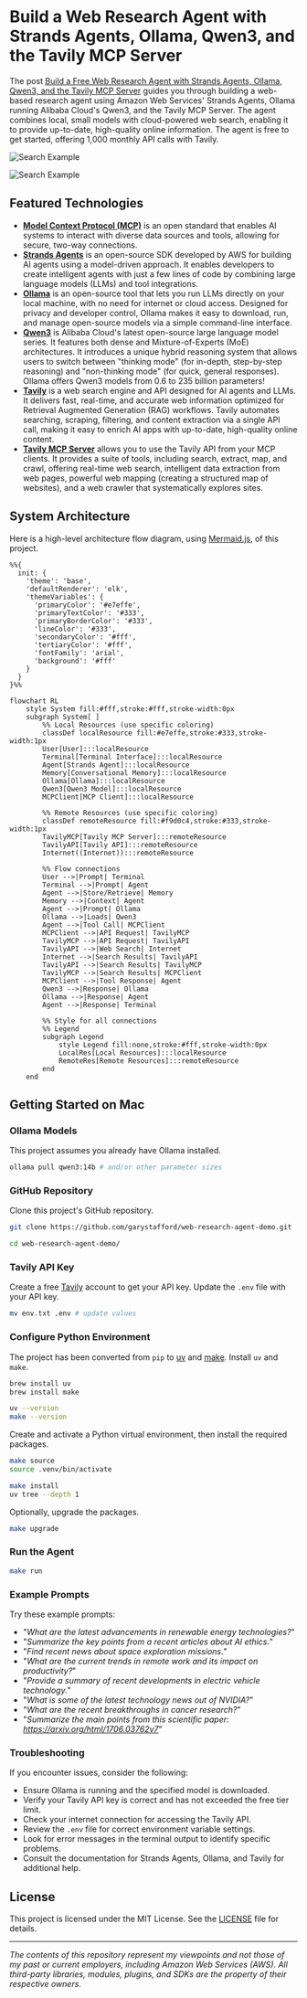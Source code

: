 # Build a Web Research Agent with Strands Agents, Ollama, Qwen3, and the Tavily MCP Server

The post [Build a Free Web Research Agent with Strands Agents, Ollama, Qwen3, and the Tavily MCP Server](https://garystafford.medium.com/build-a-web-research-agent-with-strands-agents-ollama-qwen3-and-the-tavily-mcp-server-8e1a1baf0f0d) guides you through building a web-based research agent using Amazon Web Services' Strands Agents, Ollama running Alibaba Cloud's Qwen3, and the Tavily MCP Server. The agent combines local, small models with cloud-powered web search, enabling it to provide up-to-date, high-quality online information. The agent is free to get started, offering 1,000 monthly API calls with Tavily.

![Search Example](./previews/search_example_01.png)

![Search Example](./previews/search_example_02.png)

## Featured Technologies

- **[Model Context Protocol (MCP)](https://github.com/modelcontextprotocol)** is an open standard that enables AI systems to interact with diverse data sources and tools, allowing for secure, two-way connections.
- **[Strands Agents](https://strandsagents.com/latest/)** is an open-source SDK developed by AWS for building AI agents using a model-driven approach. It enables developers to create intelligent agents with just a few lines of code by combining large language models (LLMs) and tool integrations.
- **[Ollama](https://ollama.com/)** is an open-source tool that lets you run LLMs directly on your local machine, with no need for internet or cloud access. Designed for privacy and developer control, Ollama makes it easy to download, run, and manage open-source models via a simple command-line interface.
- **[Qwen3](https://qwen.ai/research)** is Alibaba Cloud's latest open-source large language model series. It features both dense and Mixture-of-Experts (MoE) architectures. It introduces a unique hybrid reasoning system that allows users to switch between "thinking mode" (for in-depth, step-by-step reasoning) and "non-thinking mode" (for quick, general responses). Ollama offers Qwen3 models from 0.6 to 235 billion parameters!
- **[Tavily](https://www.tavily.com/)** is a web search engine and API designed for AI agents and LLMs. It delivers fast, real-time, and accurate web information optimized for Retrieval Augmented Generation (RAG) workflows. Tavily automates searching, scraping, filtering, and content extraction via a single API call, making it easy to enrich AI apps with up-to-date, high-quality online content.
- **[Tavily MCP Server](https://github.com/tavily-ai/tavily-mcp)** allows you to use the Tavily API from your MCP clients. It provides a suite of tools, including search, extract, map, and crawl, offering real-time web search, intelligent data extraction from web pages, powerful web mapping (creating a structured map of websites), and a web crawler that systematically explores sites.

## System Architecture

Here is a high-level architecture flow diagram, using [Mermaid.js](https://mermaid.js.org/intro/), of this project.

```mermaid
%%{
  init: {
    'theme': 'base',
    'defaultRenderer': 'elk',
    'themeVariables': {
      'primaryColor': '#e7effe',
      'primaryTextColor': '#333',
      'primaryBorderColor': '#333',
      'lineColor': '#333',
      'secondaryColor': '#fff',
      'tertiaryColor': '#fff',
      'fontFamily': 'arial',
      'background': '#fff'
    }
  }
}%%

flowchart RL
    style System fill:#fff,stroke:#fff,stroke-width:0px
    subgraph System[ ]
        %% Local Resources (use specific coloring)
        classDef localResource fill:#e7effe,stroke:#333,stroke-width:1px
        User[User]:::localResource
        Terminal[Terminal Interface]:::localResource
        Agent[Strands Agent]:::localResource
        Memory[Conversational Memory]:::localResource
        Ollama[Ollama]:::localResource
        Qwen3[Qwen3 Model]:::localResource
        MCPClient[MCP Client]:::localResource

        %% Remote Resources (use specific coloring)
        classDef remoteResource fill:#f9d0c4,stroke:#333,stroke-width:1px
        TavilyMCP[Tavily MCP Server]:::remoteResource
        TavilyAPI[Tavily API]:::remoteResource
        Internet((Internet)):::remoteResource

        %% Flow connections
        User -->|Prompt| Terminal
        Terminal -->|Prompt| Agent
        Agent -->|Store/Retrieve| Memory
        Memory -->|Context| Agent
        Agent -->|Prompt| Ollama
        Ollama -->|Loads| Qwen3
        Agent -->|Tool Call| MCPClient
        MCPClient -->|API Request| TavilyMCP
        TavilyMCP -->|API Request| TavilyAPI
        TavilyAPI -->|Web Search| Internet
        Internet -->|Search Results| TavilyAPI
        TavilyAPI -->|Search Results| TavilyMCP
        TavilyMCP -->|Search Results| MCPClient
        MCPClient -->|Tool Response| Agent
        Qwen3 -->|Response| Ollama
        Ollama -->|Response| Agent
        Agent -->|Response| Terminal

        %% Style for all connections
        %% Legend
        subgraph Legend
            style Legend fill:none,stroke:#fff,stroke-width:0px
            LocalRes[Local Resources]:::localResource
            RemoteRes[Remote Resources]:::remoteResource
        end
    end
```

## Getting Started on Mac

### Ollama Models

This project assumes you already have Ollama installed.

```bash
ollama pull qwen3:14b # and/or other parameter sizes
```

### GitHub Repository

Clone this project's GitHub repository.

```bash
git clone https://github.com/garystafford/web-research-agent-demo.git

cd web-research-agent-demo/
```

### Tavily API Key

Create a free [Tavily](https://www.tavily.com/) account to get your API key. Update the `.env` file with your API key.

```bash
mv env.txt .env # update values
```

### Configure Python Environment

The project has been converted from `pip` to [uv](https://docs.astral.sh/uv/) and [make](https://www.gnu.org/software/make/). Install `uv` and `make`.

```bash
brew install uv
brew install make

uv --version
make --version
```

Create and activate a Python virtual environment, then install the required packages.

```bash
make source
source .venv/bin/activate

make install
uv tree --depth 1
```

Optionally, upgrade the packages.

```bash
make upgrade
```

### Run the Agent

```bash
make run
```

### Example Prompts

Try these example prompts:

- "_What are the latest advancements in renewable energy technologies?_"
- "_Summarize the key points from a recent articles about AI ethics._"
- "_Find recent news about space exploration missions._"
- "_What are the current trends in remote work and its impact on productivity?_"
- "_Provide a summary of recent developments in electric vehicle technology._"
- "_What is some of the latest technology news out of NVIDIA?_"
- "_What are the recent breakthroughs in cancer research?_"
- "_Summarize the main points from this scientific paper: https://arxiv.org/html/1706.03762v7_"

### Troubleshooting

If you encounter issues, consider the following:

- Ensure Ollama is running and the specified model is downloaded.
- Verify your Tavily API key is correct and has not exceeded the free tier limit.
- Check your internet connection for accessing the Tavily API.
- Review the `.env` file for correct environment variable settings.
- Look for error messages in the terminal output to identify specific problems.
- Consult the documentation for Strands Agents, Ollama, and Tavily for additional help.

## License

This project is licensed under the MIT License. See the [LICENSE](LICENSE) file for details.

---

_The contents of this repository represent my viewpoints and not those of my past or current employers, including Amazon Web Services (AWS). All third-party libraries, modules, plugins, and SDKs are the property of their respective owners._
